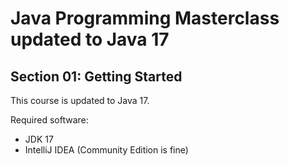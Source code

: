 # Java Programming Masterclass updated to Java 17

## Section 01: Getting Started

This course is updated to Java 17.

Required software:

- JDK 17
- IntelliJ IDEA (Community Edition is fine)
